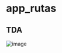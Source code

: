 # app_rutas
## TDA
![image](https://github.com/user-attachments/assets/aeff9b68-0707-456a-bb3d-d35b7f9b6fb3)
